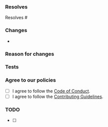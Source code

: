 ### Resolves

<!-- Which issue(s) does this pull request fix or resolve? -->

Resolves #

### Changes

<!-- Please describe the changes made. -->

-   <!-->

### Reason for changes

<!-- Why did you make them? -->

### Tests

<!-- Have you tested this PR? If so, how? If not, please do so before submitting the PR. -->

### Agree to our policies

<!-- By submitting this issue, you agree to follow our policies. -->

-   [ ] I agree to follow the [Code of Conduct](https://github.com/RedGuy12/quirkle/blob/main/.github/CODE_OF_CONDUCT.md).
-   [ ] I agree to follow the [Contributing Guidelines](https://github.com/RedGuy12/quirkle/blob/main/.github/CONTRIBUTING.md).

### TODO

-   [ ] <!-->
